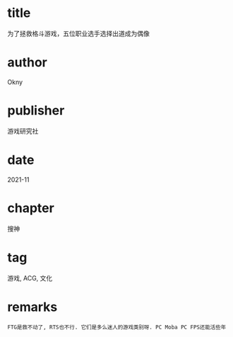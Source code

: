 # title
为了拯救格斗游戏，五位职业选手选择出道成为偶像

# author
Okny

# publisher
游戏研究社

# date
2021-11

# chapter
搜神

# tag
游戏, ACG, 文化

# remarks
`FTG是救不动了, RTS也不行. 它们是多么迷人的游戏类别呀. PC Moba PC FPS还能活些年`
